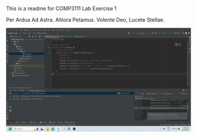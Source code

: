 This is a readme for COMP3111 Lab Exercise 1

Per Ardua Ad Astra. Altiora Petamus. Volente Deo, Lucete Stellae.

![](../../../../screenshot.png)
